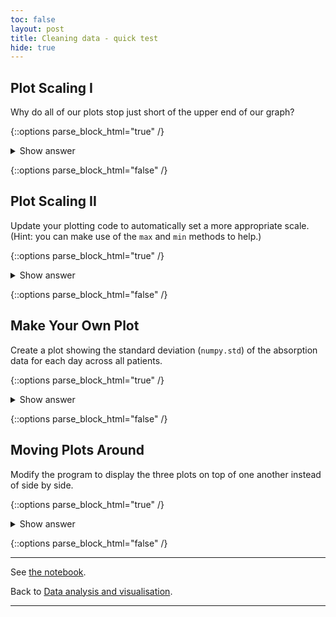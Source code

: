 ```yaml
---
toc: false
layout: post
title: Cleaning data - quick test
hide: true
---
```


## Plot Scaling I

Why do all of our plots stop just short of the upper end of our graph?


{::options parse_block_html="true" /}
<details>
  <summary markdown="span">Show answer</summary>

Because matplotlib normally sets x and y axes limits to the min and max of our data
(depending on data range)
{: .solution}

If we want to change this, we can use the `set_ylim(min, max)` method of each 'axes',
for example:

~~~python
axes3.set_ylim(0,6)
~~~

</details>

{::options parse_block_html="false" /}

## Plot Scaling II

Update your plotting code to automatically set a more appropriate scale.
(Hint: you can make use of the `max` and `min` methods to help.)


{::options parse_block_html="true" /}
<details>
  <summary markdown="span">Show answer</summary>

~~~python
# One method
axes3.set_ylabel('min')
axes3.plot(numpy.min(data, axis=0))
axes3.set_ylim(0,6)
~~~


~~~python
# A more automated approach
min_data = numpy.min(data, axis=0)
axes3.set_ylabel('min')
axes3.plot(min_data)
axes3.set_ylim(numpy.min(min_data), numpy.max(min_data) * 1.1)
~~~

</details>

{::options parse_block_html="false" /}


## Make Your Own Plot

Create a plot showing the standard deviation (`numpy.std`)
of the absorption data for each day across all patients.


{::options parse_block_html="true" /}
<details>
  <summary markdown="span">Show answer</summary>

~~~python
std_plot = matplotlib.pyplot.plot(numpy.std(data, axis=0))
matplotlib.pyplot.show()
~~~

</details>

{::options parse_block_html="false" /}

## Moving Plots Around

Modify the program to display the three plots on top of one another
instead of side by side.


{::options parse_block_html="true" /}
<details>
  <summary markdown="span">Show answer</summary>


~~~python
import numpy
import matplotlib.pyplot

data = numpy.loadtxt(fname='UVVis-01-cleaned.csv', delimiter=',')

# change figsize (swap width and height)
fig = matplotlib.pyplot.figure(figsize=(3.0, 10.0))

# change add_subplot (swap first two parameters)
axes1 = fig.add_subplot(3, 1, 1)
axes2 = fig.add_subplot(3, 1, 2)
axes3 = fig.add_subplot(3, 1, 3)

axes1.set_ylabel('average')
axes1.plot(numpy.mean(data, axis=0))

axes2.set_ylabel('max')
axes2.plot(numpy.max(data, axis=0))

axes3.set_ylabel('min')
axes3.plot(numpy.min(data, axis=0))

fig.tight_layout()

matplotlib.pyplot.show()
~~~

</details>

{::options parse_block_html="false" /}


---

See [the notebook](https://nu-cem.github.io/CompPhys/2021/08/02/Visualising-Data.html).

Back to [Data analysis and visualisation](https://nu-cem.github.io/CompPhys/2021/08/02/Data_analysis.html).

---